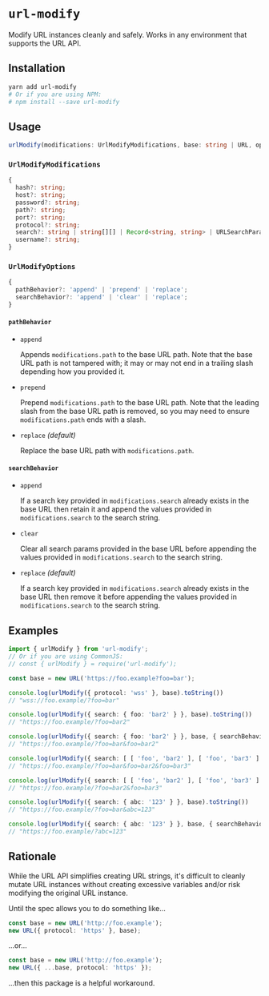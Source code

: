 # `url-modify`

Modify URL instances cleanly and safely. Works in any environment that supports the URL API.

## Installation

```bash
yarn add url-modify
# Or if you are using NPM:
# npm install --save url-modify
```

## Usage

```typescript
urlModify(modifications: UrlModifyModifications, base: string | URL, options?: UrlModifyOptions): URL
```

### `UrlModifyModifications`

```typescript
{
  hash?: string;
  host?: string;
  password?: string;
  path?: string;
  port?: string;
  protocol?: string;
  search?: string | string[][] | Record<string, string> | URLSearchParams;
  username?: string;
}
```

### `UrlModifyOptions`

```typescript
{
  pathBehavior?: 'append' | 'prepend' | 'replace';
  searchBehavior?: 'append' | 'clear' | 'replace';
}
```

#### `pathBehavior`

* `append`

  Appends `modifications.path` to the base URL path. Note that the base URL path is not tampered with; it may or may not end in a trailing slash depending how you provided it.

* `prepend`

  Prepend `modifications.path` to the base URL path. Note that the leading slash from the base URL path is removed, so you may need to ensure `modifications.path` ends with a slash.

* `replace` _(default)_

  Replace the base URL path with `modifications.path`.

#### `searchBehavior`

* `append`

  If a search key provided in `modifications.search` already exists in the base URL then retain it and append the values provided in `modifications.search` to the search string.

* `clear`

  Clear all search params provided in the base URL before appending the values provided in `modifications.search` to the search string.

* `replace` _(default)_

    If a search key provided in `modifications.search` already exists in the base URL then remove it before appending the values provided in `modifications.search` to the search string.

## Examples

```typescript
import { urlModify } from 'url-modify';
// Or if you are using CommonJS:
// const { urlModify } = require('url-modify');

const base = new URL('https://foo.example?foo=bar');

console.log(urlModify({ protocol: 'wss' }, base).toString())
// "wss://foo.example/?foo=bar"

console.log(urlModify({ search: { foo: 'bar2' } }, base).toString())
// "https://foo.example/?foo=bar2"

console.log(urlModify({ search: { foo: 'bar2' } }, base, { searchBehavior: 'append' }).toString())
// "https://foo.example/?foo=bar&foo=bar2"

console.log(urlModify({ search: [ [ 'foo', 'bar2' ], [ 'foo', 'bar3' ] ] }, base, { searchBehavior: 'append' }).toString())
// "https://foo.example/?foo=bar&foo=bar2&foo=bar3"

console.log(urlModify({ search: [ [ 'foo', 'bar2' ], [ 'foo', 'bar3' ] ] }, base, { searchBehavior: 'replace' }).toString())
// "https://foo.example/?foo=bar2&foo=bar3"

console.log(urlModify({ search: { abc: '123' } }, base).toString())
// "https://foo.example/?foo=bar&abc=123"

console.log(urlModify({ search: { abc: '123' } }, base, { searchBehavior: 'clear' }).toString())
// "https://foo.example/?abc=123"
```

## Rationale

While the URL API simplifies creating URL strings, it's difficult to cleanly mutate URL instances
without creating excessive variables and/or risk modifying the original URL instance.

Until the spec allows you to do something like...

```typescript
const base = new URL('http://foo.example');
new URL({ protocol: 'https' }, base);
```

...or...

```typescript
const base = new URL('http://foo.example');
new URL({ ...base, protocol: 'https' });
```

...then this package is a helpful workaround.
